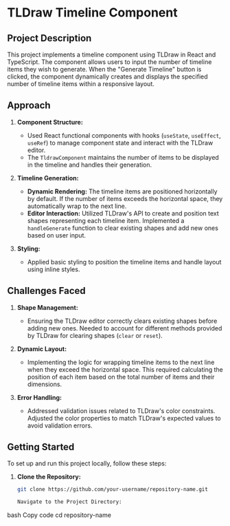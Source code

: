 # TLDraw Timeline Component

## Project Description

This project implements a timeline component using TLDraw in React and TypeScript. The component allows users to input the number of timeline items they wish to generate. When the "Generate Timeline" button is clicked, the component dynamically creates and displays the specified number of timeline items within a responsive layout.

## Approach

1. **Component Structure:**
   - Used React functional components with hooks (`useState`, `useEffect`, `useRef`) to manage component state and interact with the TLDraw editor.
   - The `TldrawComponent` maintains the number of items to be displayed in the timeline and handles their generation.

2. **Timeline Generation:**
   - **Dynamic Rendering:** The timeline items are positioned horizontally by default. If the number of items exceeds the horizontal space, they automatically wrap to the next line.
   - **Editor Interaction:** Utilized TLDraw's API to create and position text shapes representing each timeline item. Implemented a `handleGenerate` function to clear existing shapes and add new ones based on user input.

3. **Styling:**
   - Applied basic styling to position the timeline items and handle layout using inline styles.

## Challenges Faced

1. **Shape Management:**
   - Ensuring the TLDraw editor correctly clears existing shapes before adding new ones. Needed to account for different methods provided by TLDraw for clearing shapes (`clear` or `reset`).

2. **Dynamic Layout:**
   - Implementing the logic for wrapping timeline items to the next line when they exceed the horizontal space. This required calculating the position of each item based on the total number of items and their dimensions.

3. **Error Handling:**
   - Addressed validation issues related to TLDraw's color constraints. Adjusted the color properties to match TLDraw's expected values to avoid validation errors.

## Getting Started

To set up and run this project locally, follow these steps:

1. **Clone the Repository:**
   ```bash
   git clone https://github.com/your-username/repository-name.git

   Navigate to the Project Directory:

bash
Copy code
cd repository-name
